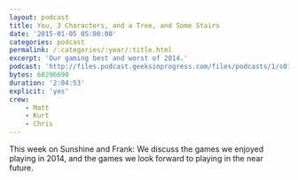 ```yaml
---
layout: podcast
title: You, 3 Characters, and a Tree, and Some Stairs
date: '2015-01-05 05:00:00'
categories: podcast
permalink: /:categories/:year/:title.html
excerpt: 'Our gaming best and worst of 2014.'
podcast: 'http://files.podcast.geeksinprogress.com/files/podcasts/1/s01e28_2014InReview.mp3'
bytes: 60296690
duration: '2:04:53'
explicit: 'yes'
crew:
    - Matt
    - Kurt
    - Chris
---
```


This week on Sunshine and Frank: We discuss the games we enjoyed playing in 2014, and the games we look forward to playing in the near future.
